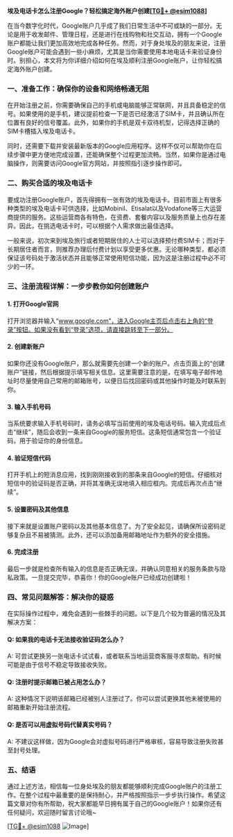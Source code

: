 **埃及电话卡怎么注册Google？轻松搞定海外账户创建[[TG💪+ @esim1088](https://t.me/s/esim1088)]**

在当今数字化时代，Google账户几乎成了我们日常生活中不可或缺的一部分。无论是用于收发邮件、管理日程，还是进行在线购物和社交互动，拥有一个Google账户都能让我们更加高效地完成各种任务。然而，对于身处埃及的朋友来说，注册Google账户可能会遇到一些小麻烦，尤其是当你需要使用本地电话卡来验证身份时。别担心，本文将为你详细介绍如何在埃及顺利注册Google账户，让你轻松搞定海外账户创建。

### 一、准备工作：确保你的设备和网络畅通无阻

在开始注册之前，你需要确保自己的手机或电脑能够正常联网，并且具备稳定的信号。如果使用的是手机，建议提前检查一下是否已经激活了SIM卡，并且确认所在位置有良好的信号覆盖。此外，如果你的手机是双卡双待机型，记得选择正确的SIM卡槽插入埃及电话卡。

同时，还需要下载并安装最新版本的Google应用程序。这样不仅可以帮助你在后续步骤中更方便地完成设置，还能确保整个过程更加流畅。当然，如果你是通过电脑操作，则需要访问Google官方网站，并按照指引逐步操作即可。

### 二、购买合适的埃及电话卡

要成功注册Google账户，首先得拥有一张有效的埃及电话卡。目前市面上有很多种类型的埃及电话卡可供选择，比如Mobinil、Etisalat以及Vodafone等三大运营商提供的服务。这些运营商各有特色，在资费、套餐内容以及服务质量上也存在差异。因此，在挑选电话卡时，可以根据个人需求做出最佳选择。

一般来说，初次来到埃及旅行或者短期居住的人士可以选择预付费SIM卡；而对于长期居住者而言，则推荐办理后付费计划以享受更多优惠。无论哪种类型，都必须保证该号码处于激活状态并且能够正常使用短信功能，因为这是注册过程中必不可少的一环。

### 三、注册流程详解：一步步教你如何创建账户

#### 1. 打开Google官网
打开浏览器并输入“www.google.com”，进入Google主页后点击右上角的“登录”按钮。如果没有看到“登录”选项，请直接跳转至下一部分。

#### 2. 创建新账户
如果你还没有Google账户，那么就需要先创建一个新的账户。点击页面上的“创建账户”链接，然后根据提示填写相关信息。这里需要注意的是，在填写电子邮件地址时尽量使用自己常用的邮箱账号，以便日后找回密码或其他操作时能及时联系到你。

#### 3. 输入手机号码
当系统要求输入手机号码时，请务必填写当前使用的埃及电话号码。输入完成后点击“继续”，随后会收到一条来自Google的服务短信。这条短信通常包含一个验证码，用于验证你的身份信息。

#### 4. 验证短信代码
打开手机上的短消息应用，找到刚刚接收到的那条来自Google的短信。仔细核对短信中的验证码是否正确，并将其准确无误地填入相应框内。完成后再次点击“继续”。

#### 5. 设置密码及其他信息
接下来就是设置账户密码以及其他基本信息了。为了安全起见，请确保所设密码足够复杂且不易被猜测。此外，还可以添加备用邮箱地址作为额外的安全措施。

#### 6. 完成注册
最后一步就是检查所有输入的信息是否正确无误，并确认同意相关的服务条款与隐私政策。一旦提交完毕，恭喜你！你的Google账户已经成功创建啦！

### 四、常见问题解答：解决你的疑惑

在实际操作过程中，难免会遇到一些棘手的问题。以下是几个较为普遍的情况及其解决方案：

#### Q: 如果我的电话卡无法接收验证码怎么办？
A: 可尝试更换另一张电话卡试试看，或者联系当地运营商客服寻求帮助。有时候可能是由于信号不稳定导致接收失败。

#### Q: 注册时提示邮箱已被占用怎么办？
A: 这种情况下说明该邮箱已经被别人注册过了。你可以尝试更换其他未被使用的邮箱重新开始注册流程。

#### Q: 是否可以用虚拟号码代替真实号码？
A: 不建议这样做，因为Google会对虚拟号码进行严格审核，容易导致注册失败甚至封号处理。

### 五、结语

通过上述方法，相信每一位身处埃及的朋友都能够顺利完成Google账户的注册工作。在整个过程中最重要的是保持耐心，并严格按照指示一步步执行操作。希望这篇文章对你有所帮助，祝大家都能早日拥有属于自己的Google账户！如果你还有任何疑问，欢迎随时留言讨论哦~

[[TG💪+ @esim1088](https://t.me/s/esim1088) ![Image](https://i.postimg.cc/4NQfJmqS/Snipaste-2025-05-13-00-14-12.png)]